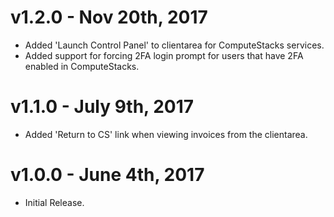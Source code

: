 # v1.2.0 - Nov 20th, 2017

  - Added 'Launch Control Panel' to clientarea for ComputeStacks services.
  - Added support for forcing 2FA login prompt for users that have 2FA enabled in ComputeStacks.

# v1.1.0 - July 9th, 2017
  
  - Added 'Return to CS' link when viewing invoices from the clientarea.

# v1.0.0 - June 4th, 2017

  - Initial Release.